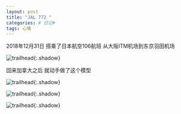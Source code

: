 ```yaml
---
layout: post
title: "JAL 772 "
categories: # 日记#
tags: 心情
---
```


2018年12月31日 搭乘了日本航空106航班 从大阪ITM机场到东京羽田机场   

<!--more-->

![trailhead](../../../assets/photo/2019-03-26/WechatIMG223.jpeg){:.shadow}

回来加拿大之后 就动手做了这个模型    

![trailhead](../../../assets/photo/2019-03-26/untitled-4859.jpg){:.shadow}

![trailhead](../../../assets/photo/2019-03-26/untitled-4864.jpg){:.shadow}

![trailhead](../../../assets/photo/2019-03-26/untitled-4866.jpg){:.shadow}

